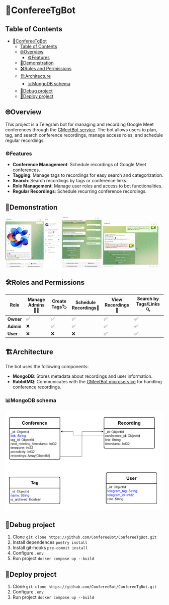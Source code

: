 # 🤖ConfereeTgBot

## Table of Contents
- [🤖ConfereeTgBot](#confereetgbot)
  - [Table of Contents](#table-of-contents)
  - [🌐Overview](#overview)
    - [⚙️Features](#️features)
  - [🎥Demonstration](#demonstration)
  - [🛠️Roles and Permissions](#️roles-and-permissions)
  - [🏗️Architecture](#️architecture)
    - [📊MongoDB schema](#mongodb-schema)
  - [🐞Debug project](#debug-project)
  - [🚀Deploy project](#deploy-project)

## 🌐Overview
This project is a Telegram bot for managing and recording Google Meet conferences through the [GMeetBot service](https://github.com/ConfereeBot/GMeetBot).
The bot allows users to plan, tag, and search conference recordings, manage access roles, and schedule regular recordings.

### ⚙️Features
- **Conference Management**: Schedule recordings of Google Meet conferences.
- **Tagging**: Manage tags to recordings for easy search and categorization.
- **Search**: Search recordings by tags or conference links.
- **Role Management**: Manage user roles and access to bot functionalities.
- **Regular Recordings**: Schedule recurring conference recordings.

## 🎥Demonstration

<img src="docs/images/tg_main.jpg" class="image" style="width: 35%;" /> <img src="docs/images/tg_menu.jpg" class="image" style="width: 25%;" /> <img src="docs/images/tg_meet.jpg" class="image" style="width: 35%;" />

## 🛠️Roles and Permissions

| Role   | Manage Admins🧑‍💼 | Create Tags🏷️ | Schedule Recordings📅 | View Recordings👀 | Search by Tags/Links🔍 |
|--------|----------------|-------------|---------------------|------------------|----------------------|
| **Owner** | ✅            | ✅         | ✅                 | ✅              | ✅                  |
| **Admin** | ❌             | ✅         | ✅                 | ✅              | ✅                  |
| **User**  | ❌             | ❌          | ❌                  | ✅              | ✅                  |

## 🏗️Architecture

The bot uses the following components:
- **MongoDB**: Stores metadata about recordings and user information.
- **RabbitMQ**: Communicates with the [GMeetBot microservice](https://github.com/ConfereeBot/GMeetBot) for handling conference recordings.

### 📊MongoDB schema
![db_schema](docs/images/conferee_db_schema.png)

## 🐞Debug project
1. Clone `git clone https://github.com/ConfereeBot/ConfereeTgBot.git`
2. Install dependences `poetry install`
3. Install git-hooks `pre-commit install`
4. Configure `.env`
5. Run project `docker compose up --build`

## 🚀Deploy project
1. Clone `git clone https://github.com/ConfereeBot/ConfereeTgBot.git`
2. Configure `.env`
3. Run project `docker compose up --build`
